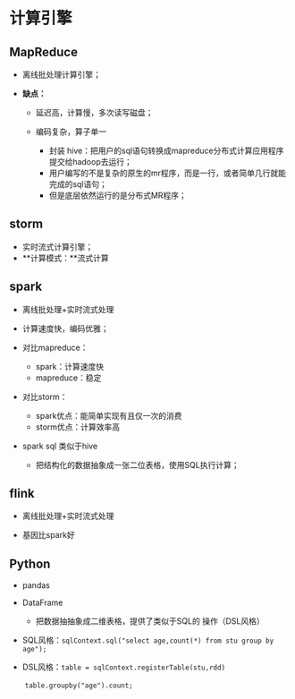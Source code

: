 # 计算引擎

## MapReduce

- 离线批处理计算引擎；

- **缺点：**

  - 延迟高，计算慢，多次读写磁盘；

  - 编码复杂，算子单一

    - 封装 hive：把用户的sql语句转换成mapreduce分布式计算应用程序提交给hadoop去运行；
    - 用户编写的不是复杂的原生的mr程序，而是一行，或者简单几行就能完成的sql语句；
    - 但是底层依然运行的是分布式MR程序；

    



## storm

- 实时流式计算引擎；
- **计算模式：**流式计算



## spark

- 离线批处理+实时流式处理

- 计算速度快，编码优雅；
- 对比mapreduce：
  - spark：计算速度快
  - mapreduce：稳定
- 对比storm：
  - spark优点：能简单实现有且仅一次的消费
  - storm优点：计算效率高

- spark sql 类似于hive
  - 把结构化的数据抽象成一张二位表格，使用SQL执行计算；



## flink

- 离线批处理+实时流式处理

- 基因比spark好



## Python

- pandas
- DataFrame
  - 把数据抽抽象成二维表格，提供了类似于SQL的 操作（DSL风格）



- SQL风格：`sqlContext.sql("select age,count(*) from stu group by age");`

- DSL风格：`table = sqlContext.registerTable(stu,rdd)`

  ​				  `table.groupby("age").count;`

